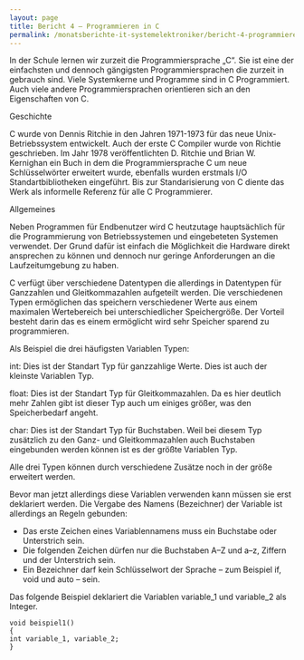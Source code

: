 ```yaml
---
layout: page
title: Bericht 4 – Programmieren in C
permalink: /monatsberichte-it-systemelektroniker/bericht-4-programmieren-in-c/
---
```


In der Schule lernen wir zurzeit die Programmiersprache „C“. Sie ist eine der einfachsten und dennoch gängigsten Programmiersprachen die zurzeit in gebrauch sind. Viele Systemkerne und Programme sind in C Programmiert. Auch viele andere Programmiersprachen orientieren sich an den Eigenschaften von C.

Geschichte

C wurde von Dennis Ritchie in den Jahren 1971-1973 für das neue Unix-Betriebssystem entwickelt. Auch der erste C Compiler wurde von Richtie geschrieben. Im Jahr 1978 veröffentlichten D. Ritchie und Brian W. Kernighan ein Buch in dem die Programmiersprache C um neue Schlüsselwörter erweitert wurde, ebenfalls wurden erstmals I/O Standartbibliotheken eingeführt. Bis zur Standarisierung von C diente das Werk als informelle Referenz für alle C Programmierer.

Allgemeines

Neben Programmen für Endbenutzer wird C heutzutage hauptsächlich für die Programmierung von Betriebssystemen und eingebeteten Systemen verwendet. Der Grund dafür ist einfach die Möglichkeit die Hardware direkt ansprechen zu können und dennoch nur geringe Anforderungen an die Laufzeitumgebung zu haben.

C verfügt über verschiedene Datentypen die allerdings in Datentypen für Ganzzahlen und Gleitkommazahlen aufgeteilt werden. Die verschiedenen Typen ermöglichen das speichern verschiedener Werte aus einem maximalen Wertebereich bei unterschiedlicher Speichergröße. Der Vorteil besteht darin das es einem ermöglicht wird sehr Speicher sparend zu programmieren.

Als Beispiel die drei häufigsten Variablen Typen:

int: Dies ist der Standart Typ für ganzzahlige Werte. Dies ist auch der kleinste Variablen Typ.

float: Dies ist der Standart Typ für Gleitkommazahlen. Da es hier deutlich mehr Zahlen gibt ist dieser Typ auch um einiges größer, was den Speicherbedarf angeht.

char: Dies ist der Standart Typ für Buchstaben. Weil bei diesem Typ zusätzlich zu den Ganz- und Gleitkommazahlen auch Buchstaben eingebunden werden können ist es der größte Variablen Typ.

Alle drei Typen können durch verschiedene Zusätze noch in der größe erweitert werden.

Bevor man jetzt allerdings diese Variablen verwenden kann müssen sie erst deklariert werden. Die Vergabe des Namens (Bezeichner) der Variable ist allerdings an Regeln gebunden:

- Das erste Zeichen eines Variablennamens muss ein Buchstabe oder Unterstrich sein.
- Die folgenden Zeichen dürfen nur die Buchstaben A–Z und a–z, Ziffern und der Unterstrich sein.
- Ein Bezeichner darf kein Schlüsselwort der Sprache – zum Beispiel if, void und auto – sein.

Das folgende Beispiel deklariert die Variablen variable_1 und variable_2 als Integer.

```
void beispiel1()
{
int variable_1, variable_2;
}
```